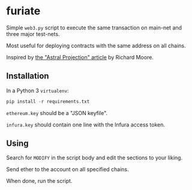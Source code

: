 # furiate

Simple `web3.py` script to execute the same transaction on main-net
and three major test-nets.

Most useful for deploying contracts with the same address on all chains.

Inspired by [the "Astral Projection" article][ap] by Richard Moore.

[ap]: https://blog.ricmoo.com/contract-addresses-549074919ec8

## Installation

In a Python 3 `virtualenv`:

``` python
pip install -r requirements.txt
```

`ethereum.key` should be a "JSON keyfile".

`infura.key` should contain one line with the Infura access token.

## Using

Search for `MODIFY` in the script body and edit the sections to your
liking.

Send ether to the account on all specified chains.

When done, run the script.

